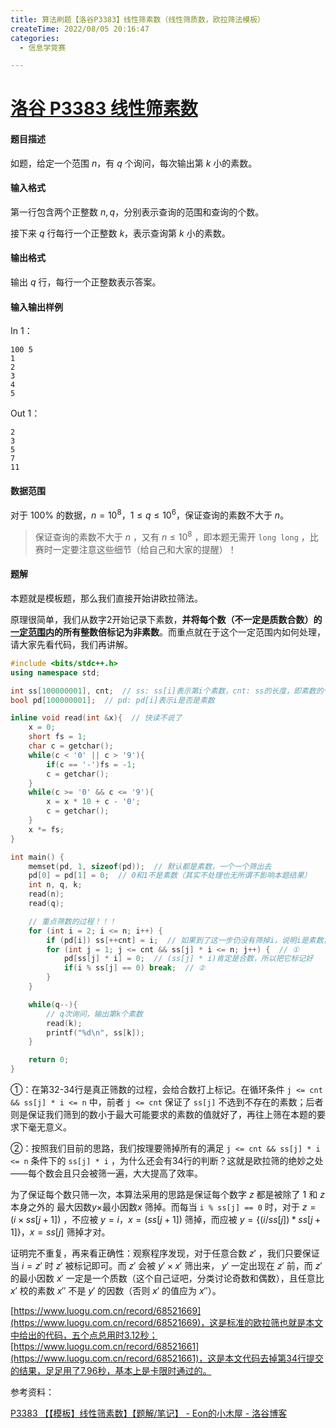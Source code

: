 ```yaml
---
title: 算法刷题【洛谷P3383】线性筛素数（线性筛质数，欧拉筛法模板）
createTime: 2022/08/05 20:16:47
categories:
  - 信息学竞赛

---
```


# [洛谷 P3383 线性筛素数](https://www.luogu.com.cn/problem/P3383)

#### 题目描述

如题，给定一个范围 $n$，有 $q$ 个询问，每次输出第 $k$ 小的素数。

#### 输入格式

第一行包含两个正整数 $n,q$，分别表示查询的范围和查询的个数。

接下来 $q$ 行每行一个正整数 $k$，表示查询第 $k$ 小的素数。

#### 输出格式

输出 $q$ 行，每行一个正整数表示答案。

#### 输入输出样例

In 1：

```text
100 5
1
2
3
4
5
```

Out 1：

```text
2
3
5
7
11
```

#### 数据范围

对于 $100\%$ 的数据，$n = 10^8$，$1 \le q \le 10^6$，保证查询的素数不大于 $n$。

> 保证查询的素数不大于 $n$ ，又有 $n ≤ 10^8$ ，即本题无需开 `long long` ，比赛时一定要注意这些细节（给自己和大家的提醒）！

#### 题解

本题就是模板题，那么我们直接开始讲欧拉筛法。

原理很简单，我们从数字2开始记录下素数，**并将每个数（不一定是质数合数）的<u>一定范围内</u>的所有整数倍标记为非素数**。而重点就在于这个一定范围内如何处理，请大家先看代码，我们再讲解。

```cpp
#include <bits/stdc++.h>
using namespace std;

int ss[100000001], cnt;  // ss: ss[i]表示第i个素数，cnt: ss的长度，即素数的个数
bool pd[100000001];  // pd: pd[i]表示i是否是素数

inline void read(int &x){  // 快读不说了
    x = 0;
    short fs = 1;
    char c = getchar();
    while(c < '0' || c > '9'){
        if(c == '-')fs = -1;
        c = getchar();
    }
    while(c >= '0' && c <= '9'){
        x = x * 10 + c - '0';
        c = getchar();
    }
    x *= fs;
}

int main() {
    memset(pd, 1, sizeof(pd));  // 默认都是素数，一个一个筛出去
    pd[0] = pd[1] = 0;  // 0和1不是素数（其实不处理也无所谓不影响本题结果）
    int n, q, k;
    read(n);
    read(q);

    // 重点筛数的过程！！！
    for (int i = 2; i <= n; i++) {
        if (pd[i]) ss[++cnt] = i;  // 如果到了这一步仍没有筛掉i，说明i是素数，把它放入素数列表ss
        for (int j = 1; j <= cnt && ss[j] * i <= n; j++) {  // ①
            pd[ss[j] * i] = 0;  // (ss[j] * i)肯定是合数，所以把它标记好
            if(i % ss[j] == 0) break;  // ②
        }
    }

    while(q--){
        // q次询问，输出第k个素数
        read(k);
        printf("%d\n", ss[k]);
    }

    return 0;
}
```

①：在第32-34行是真正筛数的过程，会给合数打上标记。在循环条件 `j <= cnt && ss[j] * i <= n` 中，前者 `j <= cnt` 保证了 `ss[j]` 不选到不存在的素数；后者则是保证我们筛到的数小于最大可能要求的素数的值就好了，再往上筛在本题的要求下毫无意义。

②：按照我们目前的思路，我们按理要筛掉所有的满足 `j <= cnt && ss[j] * i <= n` 条件下的 `ss[j] * i` ，为什么还会有34行的判断？这就是欧拉筛的绝妙之处——每个数会且只会被筛一遍，大大提高了效率。

为了保证每个数只筛一次，本算法采用的思路是保证每个数字 $z$ 都是被除了 $1$ 和 $z$ 本身之外的 最大因数$y$$\times$最小因数$x$ 筛掉。而每当 `i % ss[j] == 0` 时，对于 $z = (i \times ss[j+1])$ ，不应被 $y=i$，$x=(ss[j+1])$ 筛掉，而应被 $y=\{(i / ss[j]) * ss[j+1]\}$，$x=ss[j]$ 筛掉才对。

证明完不重复，再来看正确性：观察程序发现，对于任意合数 $z'$ ，我们只要保证当 $i=z'$ 时 $z'$ 被标记即可。而 $z'$ 会被 $y' \times x'$ 筛出来， $y'$ 一定出现在 $z'$ 前，而 $z'$ 的最小因数 $x'$ 一定是一个质数（这个自己证吧，分类讨论奇数和偶数），且任意比 $x'$ 校的素数 $x''$ 不是 $y'$ 的因数（否则 $x'$ 的值应为 $x''$）。


[https://www.luogu.com.cn/record/68521669](https://www.luogu.com.cn/record/68521669)，这是标准的欧拉筛也就是本文中给出的代码，五个点总用时3.12秒；[https://www.luogu.com.cn/record/68521661](https://www.luogu.com.cn/record/68521661)，这是本文代码去掉第34行提交的结果，足足用了7.96秒，基本上是卡限时通过的。

参考资料：

[P3383 【【模板】线性筛素数】【题解/笔记】 - Eon的小木屋 - 洛谷博客](https://www.luogu.com.cn/blog/Eon/solution-p3383)


